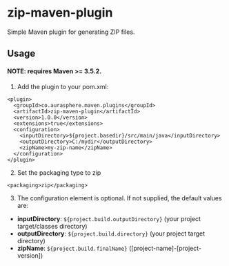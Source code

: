 # zip-maven-plugin
Simple Maven plugin for generating ZIP files.

## Usage

#### NOTE: requires Maven >= 3.5.2.

1. Add the plugin to your pom.xml:

```
<plugin>
  <groupId>co.aurasphere.maven.plugins</groupId>
  <artifactId>zip-maven-plugin</artifactId>
  <version>1.0.0</version>
  <extensions>true</extensions>
  <configuration>
    <inputDirectory>${project.basedir}/src/main/java</inputDirectory>
    <outputDirectory>C:/mydir</outputDirectory>
    <zipName>my-zip-name</zipName>
  </configuration>
</plugin>
```

2. Set the packaging type to zip

`<packaging>zip</packaging>`
 
3. The configuration element is optional. If not supplied, the default values are:

- **inputDirectory**: `${project.build.outputDirectory}` (your project target/classes directory)
- **outputDirectory**: `${project.build.directory}` (your project target directory)
- **zipName**: `${project.build.finalName}` ([project-name]-[project-version])
